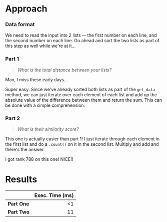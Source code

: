 # Approach
### Data format

We need to read the input into 2 lists -- the first number on each line, and the second number on each line. Go ahead
and sort the two lists as part of this step as well while we're at it...

### Part 1
> _What is the total distance between your lists?_

Man, I miss these early days...

Super easy: Since we've already sorted both lists as part of the `get_data` method, we can
just iterate over each element of each list and add up the absolute value of the difference between them and
return the sum. This can be done with a simple comprehension.


### Part 2
> _What is their similarity score?_

This one is actually easier than part 1! I just iterate through each element in the first list and do a `.count()` on
it in the second list. Multiply and add and there's the answer.

I got rank 788 on this one! NICE!!

# Results

|              | Exec. Time (ms) |
|--------------|----------------:|
| **Part One** |              <1 |
| **Part Two** |              11 |
